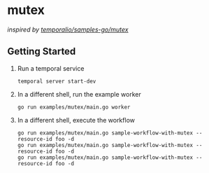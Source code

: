 # mutex

*inspired by [temporalio/samples-go/mutex](https://github.com/temporalio/samples-go/tree/main/mutex)*

## Getting Started

1. Run a temporal service
    ```shell
    temporal server start-dev
    ```
2. In a different shell, run the example worker
    ```shell
    go run examples/mutex/main.go worker
    ```
3. In a different shell, execute the workflow
    ```shell
    go run examples/mutex/main.go sample-workflow-with-mutex --resource-id foo -d
    go run examples/mutex/main.go sample-workflow-with-mutex --resource-id foo -d
    go run examples/mutex/main.go sample-workflow-with-mutex --resource-id foo -d
    ```
